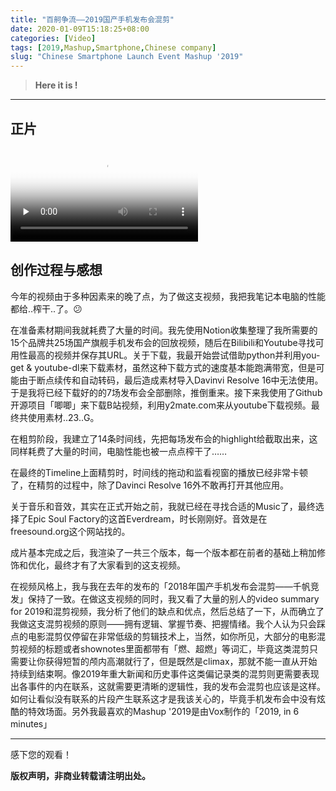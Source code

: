 ```yaml
---
title: "百舸争流——2019国产手机发布会混剪"
date: 2020-01-09T15:18:25+08:00
categories: [Video]
tags: [2019,Mashup,Smartphone,Chinese company]
slug: "Chinese Smartphone Launch Event Mashup '2019"
---
```


> **Here it is !**

<!--more-->

---

## 正片

<video id="video" controls="" preload="none" poster="https://dawnblog-1300625500.cos.ap-guangzhou.myqcloud.com/images/%E6%89%B9%E6%B3%A8%202020-01-06%20164329.jpg">
      <source id="mp4" src="https://dawnblog-1300625500.cos.ap-guangzhou.myqcloud.com/videos/Chinese%20Smartphone%20Launch%20Event%20Mashup%20'2019.mp4">
      </video>

## 创作过程与感想

今年的视频由于多种因素来的晚了点，为了做这支视频，我把我笔记本电脑的性能都给..榨干..了。😕

在准备素材期间我就耗费了大量的时间。我先使用Notion收集整理了我所需要的15个品牌共25场国产旗舰手机发布会的回放视频，随后在Bilibili和Youtube寻找可用性最高的视频并保存其URL。关于下载，我最开始尝试借助python并利用you-get & youtube-dl来下载素材，虽然这种下载方式的速度基本能跑满带宽，但是可能由于断点续传和自动转码，最后造成素材导入Davinvi Resolve 16中无法使用。于是我将已经下载好的的7场发布会全部删除，推倒重来。接下来我使用了Github开源项目「唧唧」来下载B站视频，利用y2mate.com来从youtube下载视频。最终共使用素材..23..G。

在粗剪阶段，我建立了14条时间线，先把每场发布会的highlight给截取出来，这同样耗费了大量的时间，电脑性能也被一点点榨干了……

在最终的Timeline上面精剪时，时间线的拖动和监看视窗的播放已经非常卡顿了，在精剪的过程中，除了Davinci Resolve 16外不敢再打开其他应用。

关于音乐和音效，其实在正式开始之前，我就已经在寻找合适的Music了，最终选择了Epic Soul Factory的这首Everdream，时长刚刚好。音效是在freesound.org这个网站找的。

成片基本完成之后，我渲染了一共三个版本，每一个版本都在前者的基础上稍加修饰和优化，最终才有了大家看到的这支视频。

在视频风格上，我与我在去年的发布的「2018年国产手机发布会混剪——千帆竞发」保持了一致。在做这支视频的同时，我又看了大量的别人的video summary for 2019和混剪视频，我分析了他们的缺点和优点，然后总结了一下，从而确立了我做这支混剪视频的原则——拥有逻辑、掌握节奏、把握情绪。我个人认为只会踩点的电影混剪仅停留在非常低级的剪辑技术上，当然，如你所见，大部分的电影混剪视频的标题或者shownotes里面都带有「燃、超燃」等词汇，毕竟这类混剪只需要让你获得短暂的颅内高潮就行了，但是既然是climax，那就不能一直从开始持续到结束啊。像2019年重大新闻和历史事件这类偏记录类的混剪则更需要表现出各事件的内在联系，这就需要更清晰的逻辑性，我的发布会混剪也应该是这样。如何让看似没有联系的片段产生联系这才是我该关心的，毕竟手机发布会中没有炫酷的特效场面。另外我最喜欢的Mashup '2019是由Vox制作的「2019, in 6 minutes」

---

感下您的观看！

**版权声明，非商业转载请注明出处。**